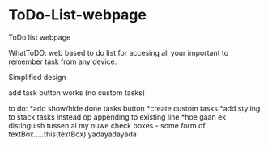 # ToDo-List-webpage
ToDo list webpage

WhatToDO: web based to do list for accesing all your important to remember task from any device.

Simplified design

add task button works (no custom tasks)

to do:
*add show/hide done tasks button
*create custom tasks
*add styling to stack tasks instead op appending to existing line
*hoe gaan ek distinguish tussen al my nuwe check boxes - some form of textBox.....this(textBox) yadayadayada

